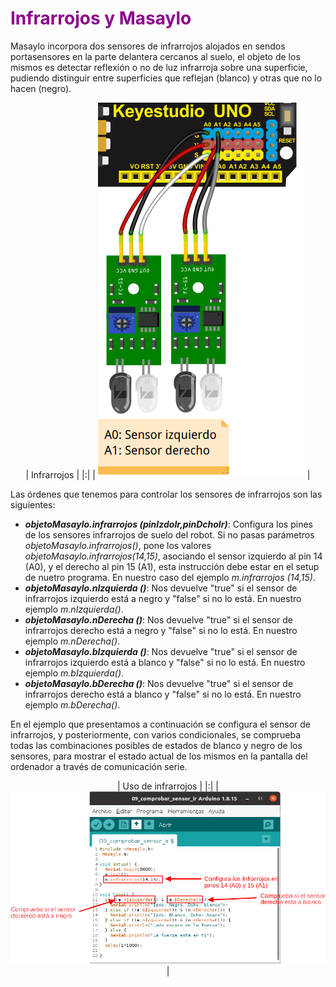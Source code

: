 # <FONT COLOR=#8B008B>Infrarrojos y Masaylo</font>
Masaylo incorpora dos sensores de infrarrojos alojados en sendos portasensores en la parte delantera cercanos al suelo, el objeto de los mismos es detectar reflexión o no de luz infrarroja sobre una superficie, pudiendo distinguir entre superficies que reflejan (blanco) y otras que no lo hacen (negro).

<center>

| Infrarrojos |
|:|
| ![Infrarrojos](../img/conexionado-pruebas/UNO/conex-IR.png) |

</center>

Las órdenes que tenemos para controlar los sensores de infrarrojos son las siguientes:

* ***objetoMasaylo.infrarrojos (pinIzdoIr,pinDchoIr)***: Configura los pines de los sensores infrarrojos de suelo del robot. Si no pasas parámetros *objetoMasaylo.infrarrojos()*, pone los valores *objetoMasaylo.infrarrojos(14,15)*, asociando el sensor izquierdo al pin 14 (A0), y el derecho al pin 15 (A1), esta instrucción debe estar en el setup de nuetro programa. En nuestro caso del ejemplo *m.infrarrojos (14,15)*.
* ***objetoMasaylo.nIzquierda ()***: Nos devuelve "true" si el sensor de infrarrojos izquierdo está a negro y "false" si no lo está. En nuestro ejemplo *m.nIzquierda()*.
* ***objetoMasaylo.nDerecha ()***: Nos devuelve "true" si el sensor de infrarrojos derecho está a negro y "false" si no lo está. En nuestro ejemplo *m.nDerecha()*.
* ***objetoMasaylo.bIzquierda ()***: Nos devuelve "true" si el sensor de infrarrojos izquierdo está a blanco y "false" si no lo está. En nuestro ejemplo *m.bIzquierda()*.
* ***objetoMasaylo.bDerecha ()***: Nos devuelve "true" si el sensor de infrarrojos derecho está a blanco y "false" si no lo está. En nuestro ejemplo *m.bDerecha()*.

En el ejemplo que presentamos a continuación se configura el sensor de infrarrojos, y posteriormente, con varios condicionales, se comprueba todas las combinaciones posibles de estados de blanco y negro de los sensores, para mostrar el estado actual de los mismos en la pantalla del ordenador a través de comunicación serie.

<center>

| Uso de infrarrojos |
|:|
| ![Uso de infrarrojos](../img/libreria/infrarrojos.png) |

</center>
